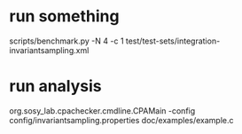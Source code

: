 # run something
scripts/benchmark.py -N 4 -c 1 test/test-sets/integration-invariantsampling.xml

# run analysis
org.sosy_lab.cpachecker.cmdline.CPAMain
-config config/invariantsampling.properties doc/examples/example.c
